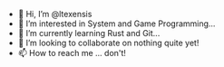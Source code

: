 - 👋 Hi, I’m @ltexensis
- 👀 I’m interested in System and Game Programming...
- 🌱 I’m currently learning Rust and Git...
- 💞️ I’m looking to collaborate on nothing quite yet!
- 📫 How to reach me ... don't!

<!---
ltexensis/ltexensis is a ✨ special ✨ repository because its `README.md` (this file) appears on your GitHub profile.
You can click the Preview link to take a look at your changes.
--->
